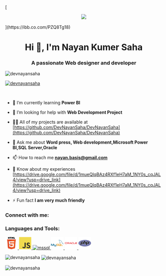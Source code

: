 
[<div align="center">
  <img height="200" src="https://i.imgflip.com/65efzo.gif"  />
</div>](https://ibb.co.com/PZQ8Tg18)

###
<h1 align="center">Hi 👋, I'm Nayan Kumer Saha</h1>
<h3 align="center">A passionate Web designer and developer</h3>

<p align="left"> <img src="https://komarev.com/ghpvc/?username=devnayansaha&label=Profile%20views&color=0e75b6&style=flat" alt="devnayansaha" /> </p>

<p align="left"> <a href="https://github.com/ryo-ma/github-profile-trophy"><img src="https://github-profile-trophy.vercel.app/?username=devnayansaha" alt="devnayansaha" /></a> </p>

<p align="left"> <a href="https://twitter.com/" target="blank"><img src="https://img.shields.io/twitter/follow/?logo=twitter&style=for-the-badge" alt="" /></a> </p>

- 🌱 I’m currently learning **Power BI**

- 🤝 I’m looking for help with **Web Development Project**

- 👨‍💻 All of my projects are available at [https://github.com/DevNayanSaha/DevNayanSaha](https://github.com/DevNayanSaha/DevNayanSaha)

- 💬 Ask me about **Word press, Web development,Microsoft Power BI,SQL Server,Oracle**

- 📫 How to reach me **nayan.basis@gmail.com**

- 📄 Know about my experiences [https://drive.google.com/file/d/1mueQlqBAz4RXf1eH7aM_1NY0s_cqJAL4/view?usp=drive_link](https://drive.google.com/file/d/1mueQlqBAz4RXf1eH7aM_1NY0s_cqJAL4/view?usp=drive_link)

- ⚡ Fun fact **I am very much friendly**

<h3 align="left">Connect with me:</h3>
<p align="left">
</p>

<h3 align="left">Languages and Tools:</h3>
<p align="left"> <a href="https://www.w3.org/html/" target="_blank" rel="noreferrer"> <img src="https://raw.githubusercontent.com/devicons/devicon/master/icons/html5/html5-original-wordmark.svg" alt="html5" width="40" height="40"/> </a> <a href="https://developer.mozilla.org/en-US/docs/Web/JavaScript" target="_blank" rel="noreferrer"> <img src="https://raw.githubusercontent.com/devicons/devicon/master/icons/javascript/javascript-original.svg" alt="javascript" width="40" height="40"/> </a> <a href="https://www.microsoft.com/en-us/sql-server" target="_blank" rel="noreferrer"> <img src="https://www.svgrepo.com/show/303229/microsoft-sql-server-logo.svg" alt="mssql" width="40" height="40"/> </a> <a href="https://www.mysql.com/" target="_blank" rel="noreferrer"> <img src="https://raw.githubusercontent.com/devicons/devicon/master/icons/mysql/mysql-original-wordmark.svg" alt="mysql" width="40" height="40"/> </a> <a href="https://www.oracle.com/" target="_blank" rel="noreferrer"> <img src="https://raw.githubusercontent.com/devicons/devicon/master/icons/oracle/oracle-original.svg" alt="oracle" width="40" height="40"/> </a> <a href="https://www.php.net" target="_blank" rel="noreferrer"> <img src="https://raw.githubusercontent.com/devicons/devicon/master/icons/php/php-original.svg" alt="php" width="40" height="40"/> </a> </p>

<p><img align="left" src="https://github-readme-stats.vercel.app/api/top-langs?username=devnayansaha&show_icons=true&locale=en&layout=compact" alt="devnayansaha" /></p>

<p>&nbsp;<img align="center" src="https://github-readme-stats.vercel.app/api?username=devnayansaha&show_icons=true&locale=en" alt="devnayansaha" /></p>

<p><img align="center" src="https://github-readme-streak-stats.herokuapp.com/?user=devnayansaha&" alt="devnayansaha" /></p>
